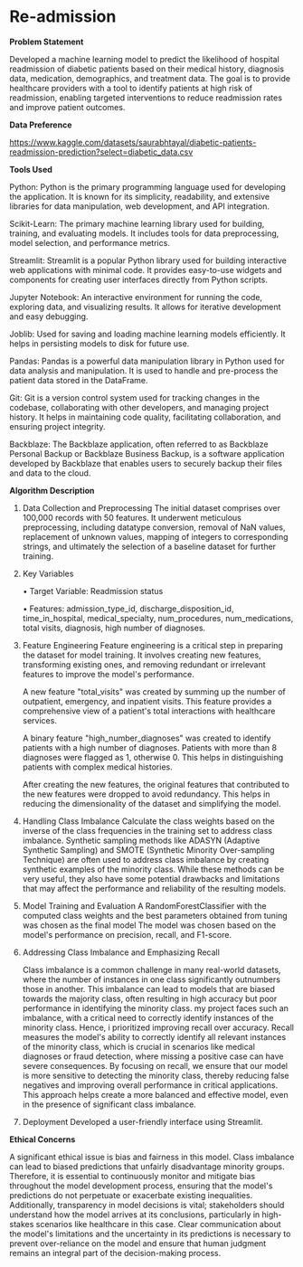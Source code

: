 # Re-admission

**Problem Statement**

Developed a machine learning model to predict the likelihood of hospital readmission of diabetic patients based on their medical history, diagnosis data, medication, demographics, and treatment data. The goal is to provide healthcare providers with a tool to identify patients at high risk of readmission, enabling targeted interventions to reduce readmission rates and improve patient outcomes.

**Data Preference**

https://www.kaggle.com/datasets/saurabhtayal/diabetic-patients-readmission-prediction?select=diabetic_data.csv 

**Tools Used**

Python: 
Python is the primary programming language used for developing the application. It is known for its simplicity, readability, and extensive libraries for data manipulation, web development, and API integration.

Scikit-Learn:
The primary machine learning library used for building, training, and evaluating models. It includes tools for data preprocessing, model selection, and performance metrics.

Streamlit: 
Streamlit is a popular Python library used for building interactive web applications with minimal code. It provides easy-to-use widgets and components for creating user interfaces directly from Python scripts.

Jupyter Notebook:
An interactive environment for running the code, exploring data, and visualizing results. It allows for iterative development and easy debugging.

Joblib:
Used for saving and loading machine learning models efficiently. It helps in persisting models to disk for future use.

Pandas: 
Pandas is a powerful data manipulation library in Python used for data analysis and manipulation. It is used to handle and pre-process the patient data stored in the DataFrame.

Git: 
Git is a version control system used for tracking changes in the codebase, collaborating with other developers, and managing project history. It helps in maintaining code quality, facilitating collaboration, and ensuring project integrity.

Backblaze: 
The Backblaze application, often referred to as Backblaze Personal Backup or Backblaze Business Backup, is a software application developed by Backblaze that enables users to securely backup their files and data to the cloud.

**Algorithm Description**

1. Data Collection and Preprocessing
   The initial dataset comprises over 100,000 records with 50 features. It underwent meticulous preprocessing, including datatype conversion, removal of NaN values, replacement of unknown values, mapping of integers to corresponding strings, and ultimately the selection of a baseline dataset for further training.

2. Key Variables

    • Target Variable: Readmission status

    • Features: admission_type_id, discharge_disposition_id, time_in_hospital, medical_specialty,  num_procedures, num_medications, total visits, diagnosis, high number of diagnoses.

3. Feature Engineering
   Feature engineering is a critical step in preparing the dataset for model training. It involves creating new features, transforming existing ones, and removing redundant or irrelevant features to improve the model's performance. 

   A new feature "total_visits" was created by summing up the number of outpatient, emergency, and inpatient visits. This feature provides a comprehensive view of a patient's total interactions with healthcare services.

   A binary feature "high_number_diagnoses" was created to identify patients with a high number of diagnoses. Patients with more than 8 diagnoses were flagged as 1, otherwise 0. This helps in distinguishing patients with complex medical histories.

   After creating the new features, the original features that contributed to the new features were dropped to avoid redundancy. This helps in reducing the dimensionality of the dataset and simplifying the model.


4. Handling Class Imbalance
   Calculate the class weights based on the inverse of the class frequencies in the training set to address class imbalance.
   Synthetic sampling methods like ADASYN (Adaptive Synthetic Sampling) and SMOTE (Synthetic Minority Over-sampling Technique) are often used to address class imbalance by creating synthetic examples of the minority class. While these methods can be very useful, they also have some potential drawbacks and limitations that may affect the performance and reliability of the resulting models.

5. Model Training and Evaluation
   A RandomForestClassifier with the computed class weights and the best parameters obtained from tuning was chosen as the final model
   The model was chosen based on the model's performance on precision, recall, and F1-score.

6. Addressing Class Imbalance and Emphasizing Recall
   
   Class imbalance is a common challenge in many real-world datasets, where the number of instances in one class significantly outnumbers those in another. This imbalance can lead to models that are biased towards the majority class, often resulting in high accuracy but poor performance in identifying the minority class. my project faces such an imbalance, with a critical need to correctly identify instances of the minority class. Hence, i prioritized improving recall over accuracy. Recall measures the model's ability to correctly identify all relevant instances of the minority class, which is crucial in scenarios like medical diagnoses or fraud detection, where missing a positive case can have severe consequences. By focusing on recall, we ensure that our model is more sensitive to detecting the minority class, thereby reducing false negatives and improving overall performance in critical applications. This approach helps create a more balanced and effective model, even in the presence of significant class imbalance.

7. Deployment
   Developed a user-friendly interface using Streamlit.


**Ethical Concerns**

 A significant ethical issue is bias and fairness in this model. Class imbalance can lead to biased predictions that unfairly disadvantage minority groups. Therefore, it is essential to continuously monitor and mitigate bias throughout the model development process, ensuring that the model's predictions do not perpetuate or exacerbate existing inequalities. Additionally, transparency in model decisions is vital; stakeholders should understand how the model arrives at its conclusions, particularly in high-stakes scenarios like healthcare in this case. Clear communication about the model's limitations and the uncertainty in its predictions is necessary to prevent over-reliance on the model and ensure that human judgment remains an integral part of the decision-making process. 
 
